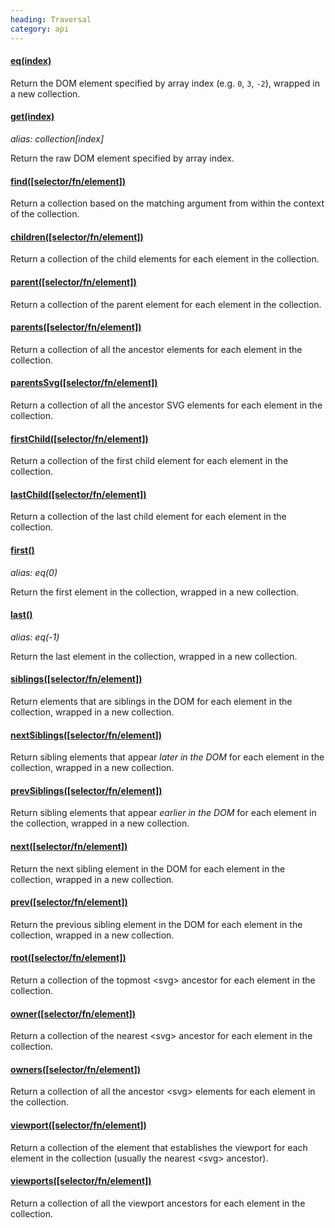 ```yaml
--- 
heading: Traversal
category: api
---
```


#### [eq(index)](/api/eq/)

Return the DOM element specified by array index (e.g. `0`, `3`, `-2`), wrapped in a new collection.

#### [get(index)](/api/get/)
_alias: collection\[index\]_

Return the raw DOM element specified by array index.

#### [find([selector/fn/element])](/api/find/)

Return a collection based on the matching argument from within the context of the collection.

#### [children([selector/fn/element])](/api/children/)

Return a collection of the child elements for each element in the collection.

#### [parent([selector/fn/element])](/api/parent/)

Return a collection of the parent element for each element in the collection.

#### [parents([selector/fn/element])](/api/parents/)

Return a collection of all the ancestor elements for each element in the collection.

#### [parentsSvg([selector/fn/element])](/api/parentsSvg/)

Return a collection of all the ancestor SVG elements for each element in the collection.

#### [firstChild([selector/fn/element])](/api/firstChild/)

Return a collection of the first child element for each element in the collection.

#### [lastChild([selector/fn/element])](/api/lastChild/)

Return a collection of the last child element for each element in the collection.

#### [first()](/api/first/)
_alias: eq(0)_

Return the first element in the collection, wrapped in a new collection.

#### [last()](/api/last/)
_alias: eq(-1)_

Return the last element in the collection, wrapped in a new collection.

#### [siblings([selector/fn/element])](/api/siblings/)

Return elements that are siblings in the DOM for each element in the collection, wrapped in a new collection.

#### [nextSiblings([selector/fn/element])](/api/nextSiblings/)

Return sibling elements that appear _later in the DOM_ for each element in the collection, wrapped in a new collection.

#### [prevSiblings([selector/fn/element])](/api/prevSiblings/)

Return sibling elements that appear _earlier in the DOM_ for each element in the collection, wrapped in a new collection.

#### [next([selector/fn/element])](/api/next/)

Return the next sibling element in the DOM for each element in the collection, wrapped in a new collection.

#### [prev([selector/fn/element])](/api/prev/)

Return the previous sibling element in the DOM for each element in the collection, wrapped in a new collection.

#### [root([selector/fn/element])](/api/root/)

Return a collection of the topmost &lt;svg&gt; ancestor for each element in the collection.

#### [owner([selector/fn/element])](/api/owner/)

Return a collection of the nearest &lt;svg&gt; ancestor for each element in the collection.

#### [owners([selector/fn/element])](/api/owners/)

Return a collection of all the ancestor &lt;svg&gt; elements for each element in the collection.

#### [viewport([selector/fn/element])](/api/viewport/)

Return a collection of the element that establishes the viewport for each element in the collection (usually the nearest &lt;svg&gt; ancestor).

#### [viewports([selector/fn/element])](/api/viewports/)

Return a collection of all the viewport ancestors for each element in the collection.
